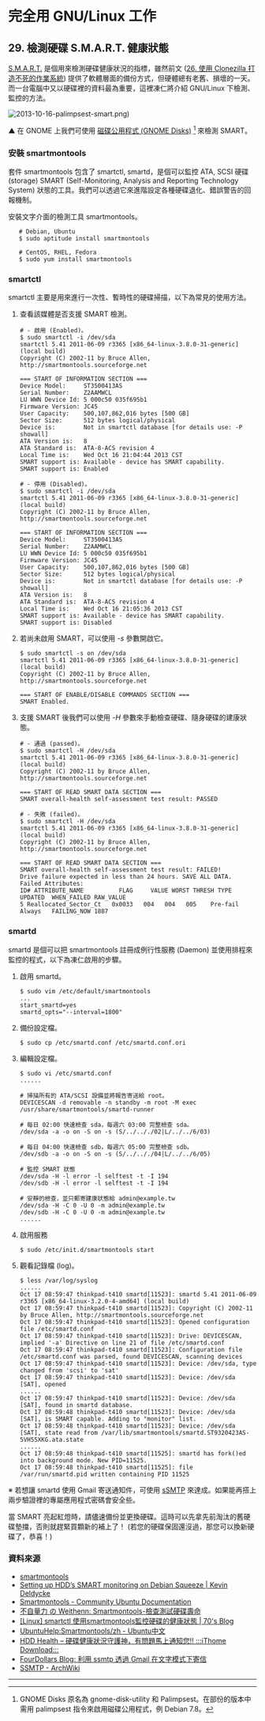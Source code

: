 # 完全用 GNU/Linux 工作

## 29. 檢測硬碟 S.M.A.R.T. 健康狀態

[S.M.A.R.T.](http://zh.wikipedia.org/wiki/S.M.A.R.T.) 是個用來檢測硬碟健康狀況的指標，雖然前文 ([26. 使用 Clonezilla 打造不死的作業系統](http://ithelp.ithome.com.tw/question/10137273)) 提供了軟體層面的備份方式，但硬體總有老舊、損壞的一天。而一台電腦中又以硬碟裡的資料最為重要，這裡凍仁將介紹 GNU/Linux 下檢測、監控的方法。

![2013-10-16-palimpsest-smart.png)](https://lh3.googleusercontent.com/-PuBLk852dTE/Ul6CM_H1LvI/AAAAAAAAWAU/slMkAL4-8pY/s800/2013-10-16-palimpsest-smart.png)

▲ 在 GNOME 上我們可使用 [磁碟公用程式 (GNOME Disks)](http://en.wikipedia.org/wiki/GNOME_Disks) [^1] 來檢測 SMART。

### 安裝 smartmontools 

套件 smartmontools 包含了 smartctl, smartd，是個可以監控 ATA, SCSI 硬碟 (storage) SMART (Self-Monitoring, Analysis and Reporting Technology System) 狀態的工具。我們可以透過它來進階設定各種硬碟退化、錯誤警告的回報機制。

安裝文字介面的檢測工具 smartmontools。

	   # Debian, Ubuntu
	   $ sudo aptitude install smartmontools 

	   # CentOS, RHEL, Fedora
	   $ sudo yum install smartmontools

### smartctl

smartctl 主要是用來進行一次性、暫時性的硬碟掃描，以下為常見的使用方法。

1. 查看該媒體是否支援 SMART 檢測。

	   # - 啟用 (Enabled)。
	   $ sudo smartctl -i /dev/sda
	   smartctl 5.41 2011-06-09 r3365 [x86_64-linux-3.8.0-31-generic] (local build)
	   Copyright (C) 2002-11 by Bruce Allen, http://smartmontools.sourceforge.net
	
	   === START OF INFORMATION SECTION ===
	   Device Model:     ST3500413AS
	   Serial Number:    Z2AAMWCL
	   LU WWN Device Id: 5 000c50 035f695b1
	   Firmware Version: JC45
	   User Capacity:    500,107,862,016 bytes [500 GB]
	   Sector Size:      512 bytes logical/physical
	   Device is:        Not in smartctl database [for details use: -P showall]
	   ATA Version is:   8
	   ATA Standard is:  ATA-8-ACS revision 4
	   Local Time is:    Wed Oct 16 21:04:44 2013 CST
	   SMART support is: Available - device has SMART capability.
	   SMART support is: Enabled

	   # - 停用 (Disabled)。
	   $ sudo smartctl -i /dev/sda
	   smartctl 5.41 2011-06-09 r3365 [x86_64-linux-3.8.0-31-generic] (local build)
	   Copyright (C) 2002-11 by Bruce Allen, http://smartmontools.sourceforge.net
	
	   === START OF INFORMATION SECTION ===
	   Device Model:     ST3500413AS
	   Serial Number:    Z2AAMWCL
	   LU WWN Device Id: 5 000c50 035f695b1
	   Firmware Version: JC45
	   User Capacity:    500,107,862,016 bytes [500 GB]
	   Sector Size:      512 bytes logical/physical
	   Device is:        Not in smartctl database [for details use: -P showall]
	   ATA Version is:   8
	   ATA Standard is:  ATA-8-ACS revision 4
	   Local Time is:    Wed Oct 16 21:05:36 2013 CST
	   SMART support is: Available - device has SMART capability.
	   SMART support is: Disabled

2. 若尚未啟用 SMART，可以使用 *-s* 參數開啟它。

	   $ sudo smartctl -s on /dev/sda
	   smartctl 5.41 2011-06-09 r3365 [x86_64-linux-3.8.0-31-generic] (local build)
	   Copyright (C) 2002-11 by Bruce Allen, http://smartmontools.sourceforge.net
	
	   === START OF ENABLE/DISABLE COMMANDS SECTION ===
	   SMART Enabled.

3. 支援 SMART 後我們可以使用 *-H* 參數來手動檢查硬碟、隨身硬碟的建康狀態。

	   # - 通過 (passed)。
	   $ sudo smartctl -H /dev/sda
	   smartctl 5.41 2011-06-09 r3365 [x86_64-linux-3.8.0-31-generic] (local build)
	   Copyright (C) 2002-11 by Bruce Allen, http://smartmontools.sourceforge.net
	
	   === START OF READ SMART DATA SECTION ===
	   SMART overall-health self-assessment test result: PASSED

	   # - 失敗 (failed)。
       $ sudo smartctl -H /dev/sda
	   smartctl 5.41 2011-06-09 r3365 [x86_64-linux-3.8.0-31-generic] (local build)
       Copyright (C) 2002-11 by Bruce Allen, http://smartmontools.sourceforge.net
    
       === START OF READ SMART DATA SECTION ===
       SMART overall-health self-assessment test result: FAILED!
       Drive failure expected in less than 24 hours. SAVE ALL DATA.
       Failed Attributes:
       ID# ATTRIBUTE_NAME          FLAG     VALUE WORST THRESH TYPE      UPDATED  WHEN_FAILED RAW_VALUE
       5 Reallocated_Sector_Ct   0x0033   004   004   005    Pre-fail  Always   FAILING_NOW 1887

### smartd

smartd 是個可以把 smartmontools 註冊成例行性服務 (Daemon) 並使用排程來監控的程式，以下為凍仁啟用的步驟。

1. 啟用 smartd。

	   $ sudo vim /etc/default/smartmontools
	   ...
	   start_smartd=yes
	   smartd_opts="--interval=1800"

2. 備份設定檔。

	   $ sudo cp /etc/smartd.conf /etc/smartd.conf.ori

3. 編輯設定檔。

	   $ sudo vi /etc/smartd.conf
	   ......

	   # 掃描所有的 ATA/SCSI 設備並將報告寄送給 root。
	   DEVICESCAN -d removable -n standby -m root -M exec /usr/share/smartmontools/smartd-runner

	   # 每日 02:00 快速檢查 sda，每週六 03:00 完整檢查 sda。
	   /dev/sda -a -o on -S on -s (S/../.././02|L/../../6/03)

	   # 每日 04:00 快速檢查 sdb，每週六 05:00 完整檢查 sdb。
	   /dev/sdb -a -o on -S on -s (S/../.././04|L/../../6/05)

	   # 監控 SMART 狀態
	   /dev/sda -H -l error -l selftest -t -I 194
	   /dev/sdb -H -l error -l selftest -t -I 194

	   # 安靜的檢查，並只郵寄建康狀態給 admin@example.tw
	   /dev/sda -H -C 0 -U 0 -m admin@example.tw
	   /dev/sdb -H -C 0 -U 0 -m admin@example.tw
	   ......

4. 啟用服務

	   $ sudo /etc/init.d/smartmontools start

5. 觀看記錄檔 (log)。

	   $ less /var/log/syslog
	   ......
	   Oct 17 08:59:47 thinkpad-t410 smartd[11523]: smartd 5.41 2011-06-09 r3365 [x86_64-linux-3.2.0-4-amd64] (local build)
	   Oct 17 08:59:47 thinkpad-t410 smartd[11523]: Copyright (C) 2002-11 by Bruce Allen, http://smartmontools.sourceforge.net
	   Oct 17 08:59:47 thinkpad-t410 smartd[11523]: Opened configuration file /etc/smartd.conf
	   Oct 17 08:59:47 thinkpad-t410 smartd[11523]: Drive: DEVICESCAN, implied '-a' Directive on line 21 of file /etc/smartd.conf
	   Oct 17 08:59:47 thinkpad-t410 smartd[11523]: Configuration file /etc/smartd.conf was parsed, found DEVICESCAN, scanning devices
	   Oct 17 08:59:47 thinkpad-t410 smartd[11523]: Device: /dev/sda, type changed from 'scsi' to 'sat'
	   Oct 17 08:59:47 thinkpad-t410 smartd[11523]: Device: /dev/sda [SAT], opened
	   ......
	   Oct 17 08:59:47 thinkpad-t410 smartd[11523]: Device: /dev/sda [SAT], found in smartd database.
	   Oct 17 08:59:48 thinkpad-t410 smartd[11523]: Device: /dev/sda [SAT], is SMART capable. Adding to "monitor" list.
	   Oct 17 08:59:48 thinkpad-t410 smartd[11523]: Device: /dev/sda [SAT], state read from /var/lib/smartmontools/smartd.ST9320423AS-5VH55XKG.ata.state
	   ......
	   Oct 17 08:59:48 thinkpad-t410 smartd[11525]: smartd has fork()ed into background mode. New PID=11525.
	   Oct 17 08:59:48 thinkpad-t410 smartd[11525]: file /var/run/smartd.pid written containing PID 11525

※ 若想讓 smartd 使用 Gmail 寄送通知件，可使用 [sSMTP](https://wiki.debian.org/sSMTP) 來達成。如果能再搭上兩步驗證裡的專屬應用程式密碼會安全些。

當 SMART 亮起紅燈時，請儘速備份並更換硬碟。這時可以先拿先前淘汰的舊硬碟墊擋，否則就趕緊買顆新的補上了！ (若您的硬碟保固還沒過，那您可以換新硬碟了，恭喜！)

### 資料來源

- [smartmontools](http://sourceforge.net/apps/trac/smartmontools/wiki)
- [Setting up HDD’s SMART monitoring on Debian Squeeze | Kevin Deldycke](http://kevin.deldycke.com/2011/05/setting-hdds-smart-monitoring-debian-squeeze/)
- [Smartmontools - Community Ubuntu Documentation](https://help.ubuntu.com/community/Smartmontools)
- [不自量力 の Weithenn: Smartmontools-檢查測試硬碟壽命](http://www.weithenn.org/cgi-bin/wiki.pl?Smartmontools-%E6%AA%A2%E6%9F%A5%E6%B8%AC%E8%A9%A6%E7%A1%AC%E7%A2%9F%E5%A3%BD%E5%91%BD)
- [[Linux] smartctl 使用smartmontools監控硬碟的健康狀態 | 70's Blog](http://70tw.spotlight.net.tw/?p=330)
- [UbuntuHelp:Smartmontools/zh - Ubuntu中文](http://zoomq.qiniudn.com/ZQScrapBook/ZqFLOSS/data/20090924194150/)
- [HDD Health – 硬碟健康狀況守護神，有問題馬上通知您!! :::iThome Download:::](http://download.ithome.com.tw/article/index/id/326)
- [FourDollars Blog: 利用 ssmtp 透過 Gmail 在文字模式下寄信](http://fourdollars.blogspot.tw/2009/08/ssmtp-gmail.html)
- [SSMTP - ArchWiki](https://wiki.archlinux.org/index.php/SSMTP)

----
[^1]: GNOME Disks 原名為 gnome-disk-utility 和 Palimpsest。在部份的版本中需用 palimpsest 指令來啟用磁碟公用程式，例 Debian 7.8。
